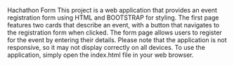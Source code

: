 Hachathon Form
This project is a web application that provides an event registration form using HTML and BOOTSTRAP for styling. The first page features two cards that describe an event, with a button that navigates to the registration form when clicked. The form page allows users to register for the event by entering their details. Please note that the application is not responsive, so it may not display correctly on all devices. To use the application, simply open the index.html file in your web browser.
